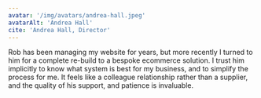 ```yaml
---
avatar: '/img/avatars/andrea-hall.jpeg'
avatarAlt: 'Andrea Hall'
cite: 'Andrea Hall, Director'
---
```


Rob has been managing my website for years, but more recently I turned to him for a complete re-build to a bespoke ecommerce solution. I trust him implicitly to know what system is best for my business, and to simplify the process for me. It feels like a colleague relationship rather than a supplier, and the quality of his support, and patience is invaluable.
